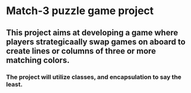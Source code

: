 # Match-3 puzzle game project

## This project aims at developing a game where players strategicaally swap games on aboard to create lines or columns of three or more matching colors.

### The project will utilize classes, and encapsulation to say the least.
